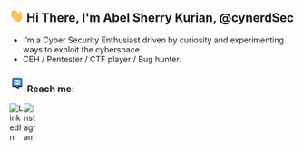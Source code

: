## <img width="25px" src="img/hand.gif" /> Hi There, I'm Abel Sherry Kurian, @cynerdSec
- I’m a Cyber Security Enthusiast driven by curiosity and experimenting ways to exploit the cyberspace.
- CEH / Pentester / CTF player / Bug hunter.
### <img width="27px" src="img/mes.gif" /> Reach me:
[<img align="left" alt="LinkedIn" width="25px" src="https://cdn.jsdelivr.net/npm/simple-icons@v3/icons/linkedin.svg" />][linkedin]
[<img align="left" alt="Instagram" width="25px" src="https://cdn.jsdelivr.net/npm/simple-icons@3.13.0/icons/gmail.svg" />][gmail]

[linkedin]: https://www.linkedin.com/in/abel-sherry-kurian/
[gmail]: mailto:abelsherry98@gmail.com
<!---
cynerdSec/cynerdSec is a ✨ special ✨ repository because its `README.md` (this file) appears on your GitHub profile.
You can click the Preview link to take a look at your changes.
--->
